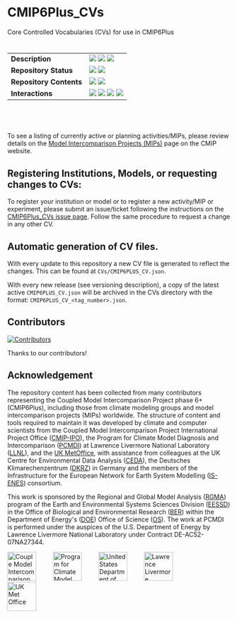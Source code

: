 # CMIP6Plus_CVs

Core Controlled Vocabularies (CVs) for use in CMIP6Plus
#


<div align="center" style="width:100%">
    <table>
        <tr>
            <td><strong>Description</strong></td>
            <td><img src='https://img.shields.io/github/release/WCRP-CMIP/CMIP6Plus_CVs?label=CV%20Version%20%5Blatest%5D'>
            <img src='https://img.shields.io/github/release/PCMDI/cmor?label=CMOR%20Version&color=green'>
            <img src='https://img.shields.io/github/release/PCMDI/mip-cmor-tables?label=MIP%20Table%20Version&color=purple'></td>
        </tr>
        <tr>
            <td><strong>Repository Status</strong></td>
            <td><img src='https://github.com/WCRP-CMIP/CMIP6Plus_CVs/actions/workflows/gen_CV.yml/badge.svg?branch=main'>
            <img src='https://github.com/WCRP-CMIP/CMIP6Plus_CVs/actions/workflows/version_update.yml/badge.svg?branch=main'></td>
        </tr>
        <tr>
            <td><strong>Repository Contents</strong></td>
            <td><img src='https://img.shields.io/badge/activities-%204%20-purple'>
            <img src='https://img.shields.io/badge/experiments-%204%20-red'></td>
        </tr>
        <tr>
            <td><strong>Interactions</strong></td>
            <td><img src='https://img.shields.io/github/discussions/WCRP-CMIP/CMIP6Plus_CVs?label=Discussions'>
            <img src='https://img.shields.io/github/issues/WCRP-CMIP/CMIP6Plus_CVs?label=Requests'>
            <img src="https://img.shields.io/github/contributors/WCRP-CMIP/CMIP6Plus_CVs">
            <img src='https://img.shields.io/github/commit-activity/m/WCRP-CMIP/CMIP6Plus_CVs?label=Commit%20Activity'></td>
        </tr>
    </table>
</div>

<br>





# 


To see a listing of currently active or planning activities/MIPs, please review details on the [Model Intercomparison Projects (MIPs)](https://wcrp-cmip.org/model-intercomparison-projects-mips/) page on the CMIP website.

## Registering Institutions, Models, or requesting changes to CVs:

To register your institution or model or to register a new activity/MIP or experiment, please submit an issue/ticket following the instructions on the [CMIP6Plus_CVs issue page](https://github.com/WCRP-CMIP/CMIP6Plus_CVs/issues/new). Follow the same procedure to request a change in any other CV.

## Automatic generation of CV files. 
With every update to this repository a new CV file is generated to reflect the changes. This can be found at `CVs/CMIP6PLUS_CV.json`. 

With every new release (see versioning description), a copy of the latest active `CMIP6PLUS_CV.json` will be archived in the CVs directory with the format: `CMIP6PLUS_CV_<tag_number>.json`.


## Contributors

[![Contributors](https://contrib.rocks/image?repo=WCRP-CMIP/CMIP6Plus_CVs)](https://github.com/WCRP-CMIP/CMIP6Plus_CVs/graphs/contributors)

Thanks to our contributors!


## Acknowledgement

The repository content has been collected from many contributors representing the Coupled Model Intercomparison Project phase 6+ (CMIP6Plus), including those from climate modeling groups and model intercomparison projects (MIPs) worldwide. The structure of content and tools required to maintain it was developed by climate and computer scientists from the Coupled Model Intercomparison Project International Project Office ([CMIP-IPO](https://wcrp-cmip.org/cmip-governance/project-office/)), the Program for Climate Model Diagnosis and Intercomparison ([PCMDI](https://pcmdi.llnl.gov/)) at Lawrence Livermore National Laboratory ([LLNL](https://www.llnl.gov/)), and the [UK MetOffice](https://www.metoffice.gov.uk/), with assistance from colleagues at the UK Centre for Environmental Data Analysis ([CEDA](https://www.ceda.ac.uk/)), the Deutsches Klimarechenzentrum ([DKRZ](https://www.dkrz.de/en/)) in Germany and the members of the Infrastructure for the European Network for Earth System Modelling ([IS-ENES](https://is.enes.org/)) consortium.

This work is sponsored by the Regional and Global Model Analysis ([RGMA](https://climatemodeling.science.energy.gov/program/regional-global-model-analysis)) program of the Earth and Environmental Systems Sciences Division ([EESSD](https://science.osti.gov/ber/Research/eessd)) in the Office of Biological and Environmental Research ([BER](https://science.osti.gov/ber)) within the Department of Energy's ([DOE](https://www.energy.gov/)) Office of Science ([OS](https://science.osti.gov/)). The work at PCMDI is performed under the auspices of the U.S. Department of Energy by Lawrence Livermore National Laboratory under Contract DE-AC52-07NA27344.

<p>
    <img src="https://pcmdi.github.io/assets/CMIP/100px-CMIP_Logo_RGB_Positive-square-96dpi.png"
         width="65"
         style="margin-right: 30px"
         title="Couple Model Intercomparison Project International Project Office"
         alt="Couple Model Intercomparison Project International Project Office"
    >&nbsp;
    <img src="https://pcmdi.github.io/assets/PCMDI/100px-PCMDI-Logo-NoText-square-png8.png"
         width="65"
         style="margin-right: 30px"
         title="Program for Climate Model Diagnosis and Intercomparison"
         alt="Program for Climate Model Diagnosis and Intercomparison"
    >&nbsp;
    <img src="https://pcmdi.github.io/assets/DOE/480px-DOE_Seal_Color.png"
         width="65"
         style="margin-right: 30px"
         title="United States Department of Energy"
         alt="United States Department of Energy"
    >&nbsp;
    <img src="https://pcmdi.github.io/assets/LLNL/212px-LLNLiconPMS286-WHITEBACKGROUND.png"
         width="65"
         style="margin-right: 30px"
         title="Lawrence Livermore National Laboratory"
         alt="Lawrence Livermore National Laboratory"
    >&nbsp;
    <img src="https://pcmdi.github.io/assets/MetOffice/100px-Met_Office_LogoBLACK.png"
         width="65"
         style="margin-right: 30px"
         title="UK Met Office"
         alt="UK Met Office"
    >
</p>
